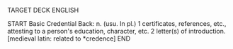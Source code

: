 TARGET DECK
ENGLISH

START
Basic
Credential
Back: n. (usu. In pl.) 1 certificates, references, etc., attesting to a person's education, character, etc. 2 letter(s) of introduction. [medieval latin: related to *credence]
END
